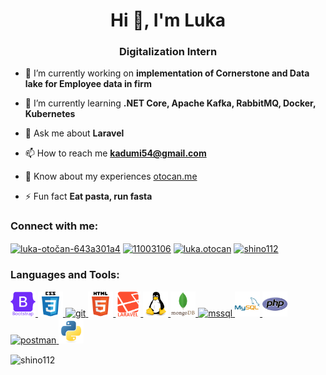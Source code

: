 <h1 align="center">Hi 👋, I'm Luka</h1>
<h3 align="center">Digitalization Intern</h3>

- 🔭 I’m currently working on **implementation of Cornerstone and Data lake for Employee data in firm**

- 🌱 I’m currently learning **.NET Core, Apache Kafka, RabbitMQ, Docker, Kubernetes**

- 💬 Ask me about **Laravel**

- 📫 How to reach me **kadumi54@gmail.com**

- 📄 Know about my experiences [otocan.me](otocan.me)

- ⚡ Fun fact **Eat pasta, run fasta**

<h3 align="left">Connect with me:</h3>
<p align="left">
<a href="https://linkedin.com/in/luka-otočan-643a301a4" target="blank"><img align="center" src="https://cdn.jsdelivr.net/npm/simple-icons@3.0.1/icons/linkedin.svg" alt="luka-otočan-643a301a4" height="30" width="40" /></a>
<a href="https://stackoverflow.com/users/11003106" target="blank"><img align="center" src="https://cdn.jsdelivr.net/npm/simple-icons@3.0.1/icons/stackoverflow.svg" alt="11003106" height="30" width="40" /></a>
<a href="https://fb.com/luka.otocan" target="blank"><img align="center" src="https://cdn.jsdelivr.net/npm/simple-icons@3.0.1/icons/facebook.svg" alt="luka.otocan" height="30" width="40" /></a>
<a href="https://instagram.com/shino112" target="blank"><img align="center" src="https://cdn.jsdelivr.net/npm/simple-icons@3.0.1/icons/instagram.svg" alt="shino112" height="30" width="40" /></a>
</p>

<h3 align="left">Languages and Tools:</h3>
<p align="left"> <a href="https://getbootstrap.com" target="_blank"> <img src="https://raw.githubusercontent.com/devicons/devicon/master/icons/bootstrap/bootstrap-plain-wordmark.svg" alt="bootstrap" width="40" height="40"/> </a> <a href="https://www.w3schools.com/css/" target="_blank"> <img src="https://raw.githubusercontent.com/devicons/devicon/master/icons/css3/css3-original-wordmark.svg" alt="css3" width="40" height="40"/> </a> <a href="https://git-scm.com/" target="_blank"> <img src="https://www.vectorlogo.zone/logos/git-scm/git-scm-icon.svg" alt="git" width="40" height="40"/> </a> <a href="https://www.w3.org/html/" target="_blank"> <img src="https://raw.githubusercontent.com/devicons/devicon/master/icons/html5/html5-original-wordmark.svg" alt="html5" width="40" height="40"/> </a> <a href="https://laravel.com/" target="_blank"> <img src="https://raw.githubusercontent.com/devicons/devicon/master/icons/laravel/laravel-plain-wordmark.svg" alt="laravel" width="40" height="40"/> </a> <a href="https://www.linux.org/" target="_blank"> <img src="https://raw.githubusercontent.com/devicons/devicon/master/icons/linux/linux-original.svg" alt="linux" width="40" height="40"/> </a> <a href="https://www.mongodb.com/" target="_blank"> <img src="https://raw.githubusercontent.com/devicons/devicon/master/icons/mongodb/mongodb-original-wordmark.svg" alt="mongodb" width="40" height="40"/> </a> <a href="https://www.microsoft.com/en-us/sql-server" target="_blank"> <img src="https://cdn.worldvectorlogo.com/logos/microsoft-sql-server.svg" alt="mssql" width="40" height="40"/> </a> <a href="https://www.mysql.com/" target="_blank"> <img src="https://raw.githubusercontent.com/devicons/devicon/master/icons/mysql/mysql-original-wordmark.svg" alt="mysql" width="40" height="40"/> </a> <a href="https://www.php.net" target="_blank"> <img src="https://raw.githubusercontent.com/devicons/devicon/master/icons/php/php-original.svg" alt="php" width="40" height="40"/> </a> <a href="https://postman.com" target="_blank"> <img src="https://www.vectorlogo.zone/logos/getpostman/getpostman-icon.svg" alt="postman" width="40" height="40"/> </a> <a href="https://www.python.org" target="_blank"> <img src="https://raw.githubusercontent.com/devicons/devicon/master/icons/python/python-original.svg" alt="python" width="40" height="40"/> </a> </p>

<p><img align="center" src="https://github-readme-stats.vercel.app/api/top-langs?username=shino112&show_icons=true&locale=en&layout=compact" alt="shino112" /></p>
